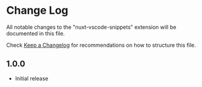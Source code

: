 # Change Log

All notable changes to the "nuxt-vscode-snippets" extension will be documented in this file.

Check [Keep a Changelog](http://keepachangelog.com/) for recommendations on how to structure this file.

## 1.0.0

- Initial release
